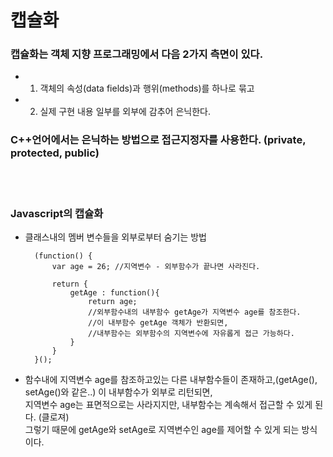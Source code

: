 # 캡슐화

### 캡슐화는 객체 지향 프로그래밍에서 다음 2가지 측면이 있다.

* 1) 객체의 속성(data fields)과 행위(methods)를 하나로 묶고

* 2) 실제 구현 내용 일부를 외부에 감추어 은닉한다.

### C++언어에서는 은닉하는 방법으로 접근지정자를 사용한다. (private, protected, public)
<br><br>
 
### Javascript의 캡슐화 

* 클래스내의 멤버 변수들을 외부로부터 숨기는 방법

        (function() {
            var age = 26; //지역변수 - 외부함수가 끝나면 사라진다.
            
            return { 
                getAge : function(){
                    return age;
                    //외부함수내의 내부함수 getAge가 지역변수 age를 참조한다. 
                    //이 내부함수 getAge 객체가 반환되면,
                    //내부함수는 외부함수의 지역변수에 자유롭게 접근 가능하다.
                }
            }
        }();
        
* 함수내에 지역변수 age를 참조하고있는 다른 내부함수들이 존재하고,(getAge(), setAge()와 같은..) 이 내부함수가 외부로 리턴되면,<br>
  지역변수 age는 표면적으로는 사라지지만, 내부함수는 계속해서 접근할 수 있게 된다. (클로져)<br>
  그렇기 때문에 getAge와 setAge로 지역변수인 age를 제어할 수 있게 되는 방식이다.
 
 
 
 